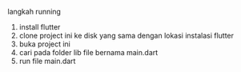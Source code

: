 langkah running
1. install flutter
2. clone project ini ke disk yang sama dengan lokasi instalasi flutter
3. buka project ini
4. cari pada folder lib file bernama main.dart
5. run file main.dart
